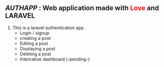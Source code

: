 ##  _AUTHAPP_ : Web application made with <span style="color:red;">Love</span> and LARAVEL


1. This is a laravel authentication app .
    - Login / signup
    - creating a post
    - Editing a post
    - Displaying a post
    - Deleting a post
    - Intercative dashboard (-pending-)
